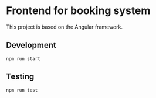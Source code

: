 # Frontend for booking system

This project is based on the Angular framework.

## Development

    npm run start

## Testing

    npm run test
